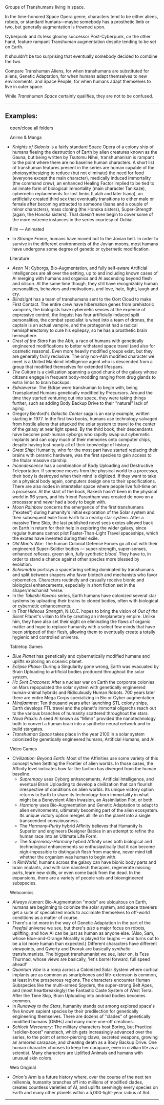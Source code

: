 Groups of Transhumans living in space.

In the time-honored Space Opera genre, characters tend to be either aliens, robots, or standard humans—maybe somebody has a prosthetic limb or two, but generally augmentation is frowned upon.

Cyberpunk and its less gloomy successor Post-Cyberpunk, on the other hand, feature rampant Transhuman augmentation despite tending to be set on Earth.

It shouldn't be too surprising that eventually somebody decided to combine the two.

Compare Transhuman Aliens, for when transhumans are substituted for aliens, Genetic Adaptation, for when humans adapt themselves to new environments, and Space People, for when humans adapt themselves to live in outer space.

While _Transhuman Space_ certainly qualifies, they are not to be confused.

___

## Examples:

    open/close all folders 

    Anime & Manga 

-   _Knights of Sidonia_ is a fairly standard Space Opera of a colony ship of humans fleeing the destruction of Earth by alien creatures known as the Gauna, but being written by Tsutomu Nihei, transhumanism is rampant to the point where there are no baseline human characters. A short list of transhuman features present in the series are human capable of the photosynthesizing to reduce (but not eliminate) the need for food (everyone except the main character), medically induced immortality (the command crew), an enhanced Healing Factor implied to be tied to an innate form of biological immortality (main character Tanikaze), cybernetic replacements for lost limbs (Lalah and later Isana), an artificially created third sex that eventually transitions to either male or female after becoming attracted to someone (Isana and a couple of minor characters), mass cloning (the Honoka sisters), Super-Strength (again, the Honoka sisters). That doesn't even begin to cover some of the more extreme instances in the series courtesy of Ochiai.

    Film — Animated 

-   In _Strange Frame_, humans have moved out to the Jovian belt. In order to survive in the different environments of the Jovian moons, most humans have undergone some degree of genetic or cybernetic modification.

    Literature 

-   _Aeon 14_: Cyborgs, Bio-Augmentation, and fully self-aware Artificial Intelligences are all over the setting, up to and including known cases of AI merging with humans and organics and AI ascending beyond flesh and silicon. At the same time though, they still have recognizably human personalities, behaviors and motivations, and love, hate, fight, laugh and cry.
-   _Blindsight_ has a team of transhumans sent to the Oort Cloud to make First Contact. The entire crew have hibernation genes from prehistoric vampires, the biologists have cybernetic senses at the expense of expressive control, the linguist has four artificially induced split personalities, the combat specialist is wired into a team of drones, the captain is an actual vampire, and the protagonist had a radical hemispherectomy to cure his epilepsy, so he has a prosthetic brain hemisphere.
-   _Crest of the Stars_ has the Abh, a race of humans with genetically engineered modifications to better withstand space travel (and also for cosmetic reasons). Even more heavily modified groups exist, but they are generally fairly reclusive. The only non-Abh modified character we meet is a United Mankind intelligence agent who is descended from a group that modified themselves for extended lifespans.
-   _The Culture_ is a civilization spanning a good chunk of the galaxy whose citizens engage in frequent body-modding ranging from drug glands to extra limbs to brain backups.
-   _Eldraeverse_: The Eldrae were transhuman to begin with, being Transplanted Humans genetically modified by Precursors. Around the time they started venturing out into space, they were taking things further, such as adding Body Backup Drive to their "natural" lack of aging.
-   Gregory Benford's _Galactic Center_ saga is an early example, written starting in 1977. In the first two books, humans use technology salvaged from hostile aliens that attacked the solar system to travel to the center of the galaxy at near light speed. By the third book, their descendants have become post-human cyborgs who rapidly swap out cybernetic implants and can copy much of their memories onto computer chips, despite having lost nearly all of their knowledge of history.
-   _Great Ship_: Humanity, who for the most part have started replacing their brains with ceramic hardware, was the first species to gain access to the titular massive starship.
-   _Incandescence_ has a combination of Body Uploading and Destructive Teleportation. If someone moves from the physical world to a processor, their body is destroyed when their mind is digitized. If they want to take on a physical body again, computers design one to their specifications. There are also nodes in interstellar space where people live full-time on a processor. At the start of the book, Rakesh hasn't been in the physical world in 96 years, and his friend Parantham was created de novo on a processor and never had a body to begin with.
-   _Moon Rainbow_ concerns the emergence of the first transhumans ("exotes") during humanity's initial exploration of the Solar system and their subsequent exile from Earth to a nearby star system. After a massive Time Skip, the last published novel sees exotes allowed back on Earth in return for their help in exploring the wider galaxy, since regular humans cannot pilot Faster-Than-Light Travel spaceships, which the exotes have invented during their exile.
-   _Old Man's War_: The human Colonial Defense Forces go all out with their engineered Super-Soldier bodies — super-strength, super-senses, enhanced reflexes, green skin, _fully synthetic blood_. They have to, in order to stand a chance against other species more blessed by evolution.
-   _Schismatrix_ portrays a spacefaring setting dominated by transhumans and split between shapers who favor biotech and mechanists who favor cybernetics. Characters routinely and casually receive bionic and biological enhancements, especially in short fiction set in the shaper/mechanist 'verse.
-   In the _Takeshi Kovacs_ series, Earth humans have colonized several star systems by uploading their brains to cloned bodies, often with biological or cybernetic enhancements.
-   In _That Hideous Strength_, N.I.C.E. hopes to bring the vision of _Out of the Silent Planet_'s villain to life by creating an interplanetary empire. Unlike him, they have also set their sight on eliminating the flaws of organic matter and hope to replace humanity with a select few minds that have been stripped of their flesh, allowing them to eventually create a totally hygienic and controlled universe.

    Tabletop Games 

-   _Blue Planet_ has genetically and cybernetically modified humans and uplifts exploring an oceanic planet.
-   _Eclipse Phase_: During a Singularity gone wrong, Earth was evacuated by Brain Uploading to artificial bodies produced throughout the solar system.
-   _Hc Svnt Dracones_: After a nuclear war on Earth the corporate colonies on Mars repopulated the solar system with genetically engineered human-animal hybrids and Ridiculously Human Robots. 700 years later there are entire Mega Corps specializing in Bio or Cyber augmentation.
-   _Mindjammer_: Ten thousand years after launching STL colony ships, Earth develops FTL travel and the planet's immortal oligarchs reach out to the various branches of humanity scattered throughout the stars.
-   _Nova Praxis_: A seed AI known as "Mimir" provided the nanotechnology both to convert a human brain into a synthetic neural network and to build stargates.
-   _Transhuman Space_ takes place in the year 2100 in a solar system colonized by genetically engineered humans, Artificial Humans, and AI.

    Video Games 

-   _Civilization: Beyond Earth_: Most of the Affinities use some variety of this concept when Settling the Frontier of alien worlds. In those cases, the Affinity level indicates how far the faction has diverged from the human baseline.
    -   _Supremacy_ uses Cyborg enhancements, Artificial Intelligence, and eventual Brain Uploading to develop a civilization that can flourish irrespective of conditions on alien worlds. Its unique victory option returns to Earth to share its technology-born immortality in what might be a Benevolent Alien Invasion, an Assimilation Plot, or both.
    -   _Harmony_ uses Bio-Augmentation and Genetic Adaptation to adapt to alien environments, ultimately becoming part of the alien ecosystem. Its unique victory option merges all life on the planet into a single transcendent consciousness.
    -   The _Harmony-Purity_ hybrid Affinity believes that Humanity Is Superior and engineers Designer Babies in an attempt to refine the human race into an Ultimate Life Form.
    -   The _Supremacy-Harmony_ hybrid Affinity uses both biological and technological enhancements so enthusiastically that it can become nigh-impossible to distinguish flesh from machine, never mind tell whether the organism was human to begin with.
-   In _RimWorld_, humans across the galaxy can have bionic body parts and brain implants, and with rare nanotech therapies, regenerate missing parts, learn new skills, or even come back from the dead. In the expansions, there are a variety of people vats and bioengineered subspecies.

    Webcomics 

-   _Always Human_: Bio-Augmentation "mods" are ubiquitous on Earth, humans are beginning to colonize the solar system, and space travelers get a suite of specialized mods to acclimate themselves to off-world conditions as a matter of course.
-   There's a lot more in the way of Genetic Adaptation in the part of the _Freefall_ universe we see, but there's _also_ a major focus on robots, uplifting, and how AI can be just as human as anyone else. (Also, Sam, whose Blue-and-Orange Morality is played for laughs — and turns out to be a lot more human than expected.) Different characters have different viewpoints, and Qwerty and Dvorak are basically _synthetic_ transhumanists. The biggest transhumanist we see, later on, is Tess Thurmad, whose views are basically, 'let's barrel forward, full speed ahead!'
-   _Quantum Vibe_ is a romp across a Colonized Solar System where cortical implants are as common as smartphones and life-extension is common, at least in the prosperous regions. The characters encounter Human Subspecies like the multi-armed Spyders, the super-strong Belt Apes, and (most heartbreakingly) the Fantastic Caste System of West Terra. After the Time Skip, Brain Uploading into android bodies becomes common.
-   In _Runaway to the Stars_, humanity stands out among explored space's five known sapient species by their predilection for genetically engineering themselves. There are dozens of "clades" of genetically modified humans (GMHs) and many more one-off creations.
-   _Schlock Mercenary_: The military characters host Boring, but Practical "soldier-boost" nanotech, which gets increasingly advanced over the series, to the point of armor-piercing claws, secreted weapons, growing an armored carapace, and cheating death as a Body Backup Drive. One human character chooses to keep her carapace, even in civilian life as a scientist. Many characters are Uplifted Animals and humans with unusual skin colors.

    Web Original 

-   _Orion's Arm_ is a future history where, over the course of the next ten millennia, humanity branches off into millions of modified clades, creates countless varieties of AI, and uplifts seemingly every species on Earth and many other planets within a 5,000-light-year radius of Sol.

___